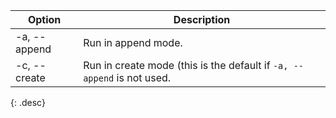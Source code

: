 | Option          | Description |
| --------------- | ----------- |
| -a, \--append   | Run in append mode. |
| -c, \--create   | Run in create mode (this is the default if `-a, --append` is not used. |
{: .desc}
